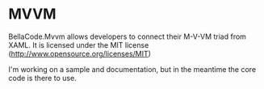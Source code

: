 MVVM
====

BellaCode.Mvvm allows developers to connect their M-V-VM triad from XAML.  It is licensed under the MIT license (http://www.opensource.org/licenses/MIT)

I'm working on a sample and documentation, but in the meantime the core code is there to use.